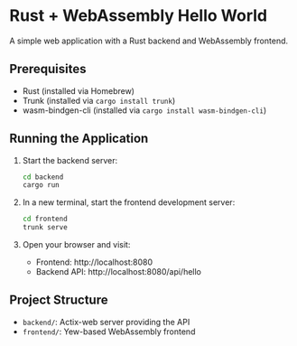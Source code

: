 # Rust + WebAssembly Hello World

A simple web application with a Rust backend and WebAssembly frontend.

## Prerequisites

- Rust (installed via Homebrew)
- Trunk (installed via `cargo install trunk`)
- wasm-bindgen-cli (installed via `cargo install wasm-bindgen-cli`)

## Running the Application

1. Start the backend server:
   ```bash
   cd backend
   cargo run
   ```

2. In a new terminal, start the frontend development server:
   ```bash
   cd frontend
   trunk serve
   ```

3. Open your browser and visit:
   - Frontend: http://localhost:8080
   - Backend API: http://localhost:8080/api/hello

## Project Structure

- `backend/`: Actix-web server providing the API
- `frontend/`: Yew-based WebAssembly frontend 